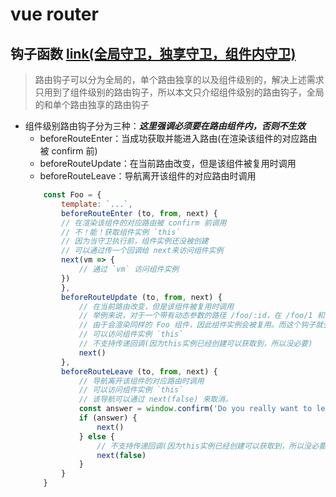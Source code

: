 # vue router

## 钩子函数 [link(全局守卫，独享守卫，组件内守卫)](https://router.vuejs.org/zh/guide/advanced/navigation-guards.html#%E5%85%A8%E5%B1%80%E5%89%8D%E7%BD%AE%E5%AE%88%E5%8D%AB)
> 路由钩子可以分为全局的，单个路由独享的以及组件级别的，解决上述需求只用到了组件级别的路由钩子，所以本文只介绍组件级别的路由钩子，全局的和单个路由独享的路由钩子    
- 组件级别路由钩子分为三种：<i><b>这里强调必须要在路由组件内，否则不生效</b></i>
    - beforeRouteEnter：当成功获取并能进入路由(在渲染该组件的对应路由被 confirm 前)
    - beforeRouteUpdate：在当前路由改变，但是该组件被复用时调用
    - beforeRouteLeave：导航离开该组件的对应路由时调用
    ```js
        const Foo = {
            template: `...`,
            beforeRouteEnter (to, from, next) {
            // 在渲染该组件的对应路由被 confirm 前调用
            // 不！能！获取组件实例 `this`
            // 因为当守卫执行前，组件实例还没被创建
            // 可以通过传一个回调给 next来访问组件实例
            next(vm => { 
                // 通过 `vm` 访问组件实例
            })
            },
            beforeRouteUpdate (to, from, next) {
                // 在当前路由改变，但是该组件被复用时调用
                // 举例来说，对于一个带有动态参数的路径 /foo/:id，在 /foo/1 和 /foo/2 之间跳转的时候，
                // 由于会渲染同样的 Foo 组件，因此组件实例会被复用。而这个钩子就会在这个情况下被调用。
                // 可以访问组件实例 `this`
                // 不支持传递回调(因为this实例已经创建可以获取到，所以没必要)
                next()
            },
            beforeRouteLeave (to, from, next) {
                // 导航离开该组件的对应路由时调用
                // 可以访问组件实例 `this`
                // 该导航可以通过 next(false) 来取消。
                const answer = window.confirm('Do you really want to leave? you have unsaved changes!')
                if (answer) {
                    next()
                } else {
                    // 不支持传递回调(因为this实例已经创建可以获取到，所以没必要)
                    next(false)
                }
            }
        }
    ```